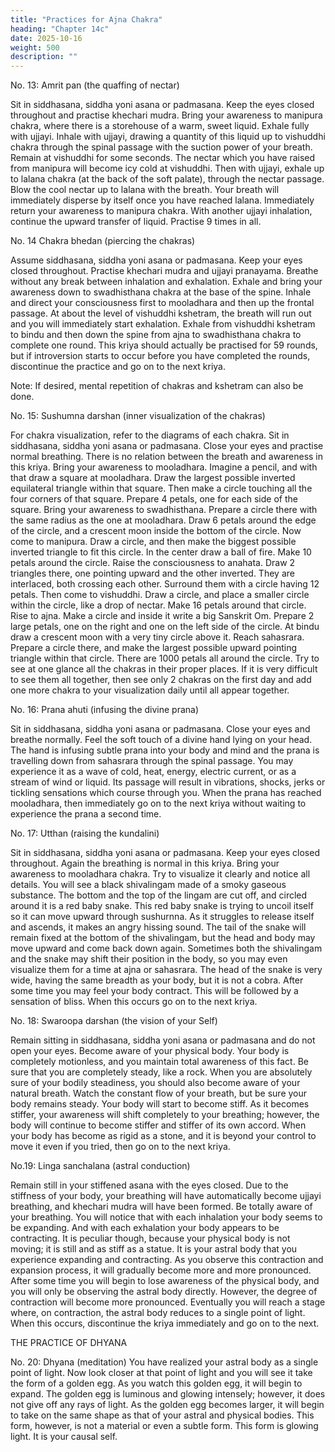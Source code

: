 ```yaml
---
title: "Practices for Ajna Chakra"
heading: "Chapter 14c"
date: 2025-10-16
weight: 500
description: ""
---
```



No. 13: Amrit pan (the quaffing of nectar)

Sit in siddhasana, siddha yoni asana or padmasana. Keep the eyes closed throughout
and practise khechari mudra. Bring your awareness to manipura chakra, where there is a
storehouse of a warm, sweet liquid. Exhale fully with ujjayi. Inhale with ujjayi, drawing
a quantity of this liquid up to vishuddhi chakra through the spinal passage with the
suction power of your breath. Remain at vishuddhi for some seconds. The nectar which
you have raised from manipura will become icy cold at vishuddhi. Then with ujjayi,
exhale up to lalana chakra (at the back of the soft palate), through the nectar
passage. Blow the cool nectar up to lalana with the breath. Your breath will immediately
disperse by itself once you have reached lalana. Immediately return your awareness to
manipura chakra. With another ujjayi inhalation, continue the upward transfer of
liquid. Practise 9 times in all.

No. 14 Chakra bhedan (piercing the chakras)

Assume siddhasana, siddha yoni asana or padmasana. Keep your eyes closed
throughout. Practise khechari mudra and ujjayi pranayama. Breathe without any break
between inhalation and exhalation. Exhale and bring your awareness down to
swadhisthana chakra at the base of the spine. Inhale and direct your consciousness first to
mooladhara and then up the frontal passage. At about the level of vishuddhi kshetram,
the breath will run out and you will immediately start exhalation. Exhale from vishuddhi
kshetram to bindu and then down the spine from ajna to swadhisthana chakra to complete
one round. This kriya should actually be practised for 59 rounds, but if introversion starts
to occur before you have completed the rounds, discontinue the practice and go on to the
next kriya.

Note: If desired, mental repetition of chakras and kshetram can also be done.

No. 15: Sushumna darshan (inner visualization of the chakras)

For chakra visualization, refer to the diagrams of each chakra. Sit in siddhasana,
siddha yoni asana or padmasana. Close your eyes and practise normal breathing. There is
no relation between the breath and awareness in this kriya. Bring your awareness to
mooladhara. Imagine a pencil, and with that draw a square at mooladhara. Draw the
largest possible inverted equilateral triangle within that square. Then make a circle
touching all the four corners of that square. Prepare 4 petals, one for each side of the
square. Bring your awareness to swadhisthana. Prepare a circle there with the same
radius as the one at mooladhara. Draw 6 petals around the edge of the circle, and a
crescent moon inside the bottom of the circle. Now come to manipura. Draw a circle, and
then make the biggest possible inverted triangle to fit this circle. In the center draw a ball
of fire. Make 10 petals around the circle. Raise the consciousness to anahata. Draw 2
triangles there, one pointing upward and the other inverted. They are interlaced, both
crossing each other. Surround them with a circle having 12 petals. Then come to
vishuddhi. Draw a circle, and place a smaller circle within the circle, like a drop of
nectar. Make 16 petals around that circle. Rise to ajna. Make a circle and inside it write a
big Sanskrit Om. Prepare 2 large petals, one on the right and one on the left side of the
circle. At bindu draw a crescent moon with a very tiny circle above it. Reach
sahasrara. Prepare a circle there, and make the largest possible upward pointing triangle
within that circle. There are 1000 petals all around the circle. Try to see at one glance all
the chakras in their proper places. If it is very difficult to see them all together, then see
only 2 chakras on the first day and add one more chakra to your visualization daily until
all appear together.

No. 16: Prana ahuti (infusing the divine prana)

Sit in siddhasana, siddha yoni asana or padmasana. Close your eyes and breathe
normally. Feel the soft touch of a divine hand lying on your head. The hand is infusing
subtle prana into your body and mind and the prana is travelling down from sahasrara
through the spinal passage. You may experience it as a wave of cold, heat, energy,
electric current, or as a stream of wind or liquid. Its passage will result in vibrations,
shocks, jerks or tickling sensations which course through you. When the prana has
reached mooladhara, then immediately go on to the next kriya without waiting to
experience the prana a second time.

No. 17: Utthan (raising the kundalini)

Sit in siddhasana, siddha yoni asana or padmasana. Keep your eyes closed
throughout. Again the breathing is normal in this kriya. Bring your awareness to
mooladhara chakra. Try to visualize it clearly and notice all details. You will see a black
shivalingam made of a smoky gaseous substance. The bottom and the top of the lingam
are cut off, and circled around it is a red baby snake. This red baby snake is trying to
uncoil itself so it can move upward through sushurnna. As it struggles to release itself and
ascends, it makes an angry hissing sound. The tail of the snake will remain fixed at the
bottom of the shivalingam, but the head and body may move upward and come back
down again. Sometimes both the shivalingam and the snake may shift their position in
the body, so you may even visualize them for a time at ajna or sahasrara. The head of the
snake is very wide, having the same breadth as your body, but it is not a cobra. After
some time you may feel your body contract. This will be followed by a sensation of bliss.
When this occurs go on to the next kriya.

No. 18: Swaroopa darshan (the vision of your Self)

Remain sitting in siddhasana, siddha yoni asana or padmasana and do not open your
eyes. Become aware of your physical body. Your body is completely motionless, and you
maintain total awareness of this fact. Be sure that you are completely steady, like a
rock. When you are absolutely sure of your bodily steadiness, you should also become
aware of your natural breath. Watch the constant flow of your breath, but be sure your
body remains steady. Your body will start to become stiff. As it becomes stiffer, your
awareness will shift completely to your breathing; however, the body will continue to
become stiffer and stiffer of its own accord. When your body has become as rigid as a
stone, and it is beyond your control to move it even if you tried, then go on to the next
kriya.

No.19: Linga sanchalana (astral conduction)

Remain still in your stiffened asana with the eyes closed. Due to the stiffness of your
body, your breathing will have automatically become ujjayi breathing, and khechari
mudra will have been formed. Be totally aware of your breathing. You will notice that
with each inhalation your body seems to be expanding. And with each exhalation your
body appears to be contracting. It is peculiar though, because your physical body is not
moving; it is still and as stiff as a statue. It is your astral body that you experience
expanding and contracting. As you observe this contraction and expansion process, it will
gradually become more and more pronounced. After some time you will begin to lose
awareness of the physical body, and you will only be observing the astral body directly.
However, the degree of contraction will become more pronounced. Eventually you will
reach a stage where, on contraction, the astral body reduces to a single point of light.
When this occurs, discontinue the kriya immediately and go on to the next.

THE PRACTICE OF DHYANA

No. 20: Dhyana (meditation)
You have realized your astral body as a single point of light. Now look closer at that
point of light and you will see it take the form of a golden egg. As you watch this golden
egg, it will begin to expand. The golden egg is luminous and glowing intensely; however,
it does not give off any rays of light. As the golden egg becomes larger, it will begin to
take on the same shape as that of your astral and physical bodies. This form, however, is
not a material or even a subtle form. This form is glowing light. It is your causal self.
